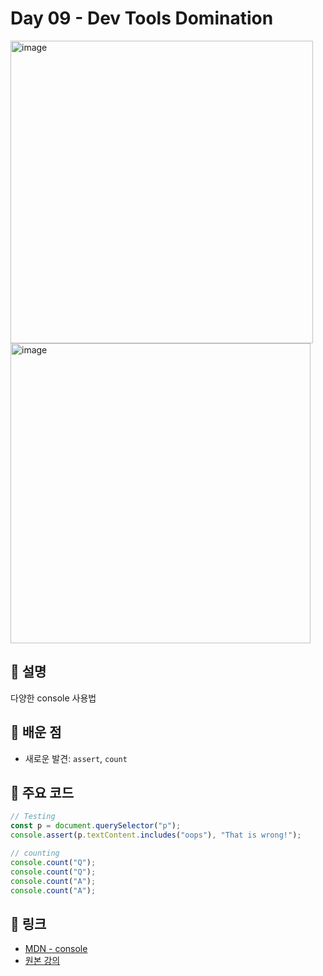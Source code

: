 
# Day 09 - Dev Tools Domination
<img width="484" alt="image" src="https://github.com/user-attachments/assets/71bd7980-96ff-4250-b379-22402b80ec3b" />
<img width="480" alt="image" src="https://github.com/user-attachments/assets/5c42ae1d-9546-4aac-9fec-cbcf7cb52a0e" />

## 📖 설명

다양한 console 사용법

## 📌 배운 점

- 새로운 발견: `assert`, `count`

## 🧩 주요 코드

```js
// Testing
const p = document.querySelector("p");
console.assert(p.textContent.includes("oops"), "That is wrong!");

// counting
console.count("Q");
console.count("Q");
console.count("A");
console.count("A");
```

## 🔗 링크

- [MDN - console](https://developer.mozilla.org/en-US/docs/Web/API/console)
- [원본 강의](https://courses.wesbos.com/account/access/68525af9003a1d49a04fd4c6/view/194129876)
